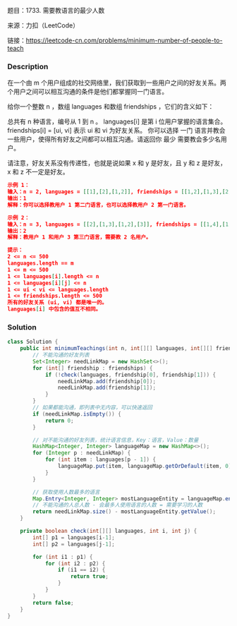 题目：1733. 需要教语言的最少人数

来源：力扣（LeetCode）

链接：https://leetcode-cn.com/problems/minimum-number-of-people-to-teach


### Description

在一个由 m 个用户组成的社交网络里，我们获取到一些用户之间的好友关系。两个用户之间可以相互沟通的条件是他们都掌握同一门语言。

给你一个整数 n ，数组 languages 和数组 friendships ，它们的含义如下：

总共有 n 种语言，编号从 1 到 n 。
languages[i] 是第 i 位用户掌握的语言集合。
friendships[i] = [ui, vi] 表示 ui 和 vi 为好友关系。
你可以选择 一门 语言并教会一些用户，使得所有好友之间都可以相互沟通。请返回你 最少 需要教会多少名用户。

请注意，好友关系没有传递性，也就是说如果 x 和 y 是好友，且 y 和 z 是好友， x 和 z 不一定是好友。

```json
示例 1：
输入：n = 2, languages = [[1],[2],[1,2]], friendships = [[1,2],[1,3],[2,3]]
输出：1
解释：你可以选择教用户 1 第二门语言，也可以选择教用户 2 第一门语言。

示例 2：
输入：n = 3, languages = [[2],[1,3],[1,2],[3]], friendships = [[1,4],[1,2],[3,4],[2,3]]
输出：2
解释：教用户 1 和用户 3 第三门语言，需要教 2 名用户。

提示：
2 <= n <= 500
languages.length == m
1 <= m <= 500
1 <= languages[i].length <= n
1 <= languages[i][j] <= n
1 <= ui < vi <= languages.length
1 <= friendships.length <= 500
所有的好友关系 (ui, vi) 都是唯一的。
languages[i] 中包含的值互不相同。
```



### Solution
```java
class Solution {
    public int minimumTeachings(int n, int[][] languages, int[][] friendships) {
        // 不能沟通的好友列表
        Set<Integer> needLinkMap = new HashSet<>();
        for (int[] friendship : friendships) {
            if (!check(languages, friendship[0], friendship[1])) {
                needLinkMap.add(friendship[0]);
                needLinkMap.add(friendship[1]);
            }
        }
        // 如果都能沟通，即列表中无内容，可以快速返回
        if (needLinkMap.isEmpty()) {
            return 0;
        }

        // 对不能沟通的好友列表，统计语言信息，Key：语言，Value：数量
        HashMap<Integer, Integer> languageMap = new HashMap<>();
        for (Integer p : needLinkMap) {
            for (int item : languages[p - 1]) {
                languageMap.put(item, languageMap.getOrDefault(item, 0) + 1);
            }
        }

        // 获取使用人数最多的语言
        Map.Entry<Integer, Integer> mostLanguageEntity = languageMap.entrySet().stream().max((a, b) -> a.getValue() - b.getValue()).get();
        // 不能沟通的人总人数 - 会最多人使用语言的人数 = 需要学习的人数
        return needLinkMap.size() - mostLanguageEntity.getValue();
    }

    private boolean check(int[][] languages, int i, int j) {
        int[] p1 = languages[i-1];
        int[] p2 = languages[j-1];

        for (int i1 : p1) {
            for (int i2 : p2) {
                if (i1 == i2) {
                    return true;
                }
            }
        }
        return false;
    }
}
```

